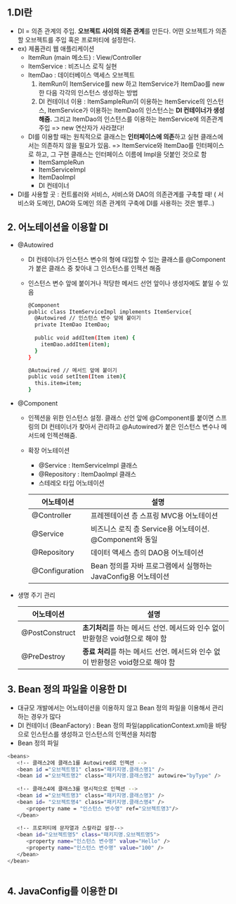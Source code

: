 ## 1.DI란
- DI = 의존 관계의 주입. <b>오브젝트 사이의 의존 관계</b>를 만든다. 어떤 오브젝트가 의존할 오브젝트를 주입 혹은 프로퍼티에 설정한다.
- ex) 제품관리 웹 애플리케이션
   - ItemRun (main 메소드) : View/Controller
   - ItemService : 비즈니스 로직 실현
   - ItemDao : 데이터베이스 액세스 오브젝트
      1. itemRun이 ItemService를 new 하고 ItemService가 ItemDao를 new한 다음 각각의 인스턴스 생성하는 방법
      2. DI 컨테이너 이용 : ItemSampleRun이 이용하는 ItemService의 인스턴스, ItemService가 이용하는 ItemDao의 인스턴스는 <b>DI 컨테이너가 생성해줌.</b> 그리고 ItemDao의 인스턴스를 이용하는 ItemService에 의존관계 주입 => new 연산자가 사라졌다!
   - DI를 이용할 때는 원칙적으로 클래스는 <b>인터페이스에 의존</b>하고 실현 클래스에서는 의존하지 않을 필요가 있음. => ItemService와 ItemDao를 인터페이스로 하고, 그 구현 클래스는 인터페이스 이름에 Impl을 덧붙인 것으로 함
      - ItemSampleRun
      - ItemServiceImpl
      - ItemDaoImpl
      - DI 컨테이너
- DI를 사용할 곳 : 컨트롤러와 서비스, 서비스와 DAO의 의존관계를 구축할 때! ( 서비스와 도메인, DAO와 도메인 의존 관계의 구축에 DI를 사용하는 것은 별루..)
## 2. 어노테이션을 이용할 DI
- @Autowired
   - DI 컨테이너가 인스턴스 변수의 형에 대입할 수 있는 클래스를 @Component가 붙은 클래스 중 찾아내 그 인스턴스를 인젝션 해줌
   - 인스턴스 변수 앞에 붙이거나 적당한 메서드 선언 앞이나 생성자에도 붙일 수 있음
      ```sh  
      @Component
      public class ItemServiceImpl implements ItemService{
        @Autowired // 인스턴스 변수 앞에 붙이기
        private ItemDao ItemDao;
        
        public void addItem(Item item) {
          itemDao.addItem(item);
        }
      }
      ```
      
      ```sh
      @Autowired // 메서드 앞에 붙이기
      public void setItem(Item item){
        this.item=item;
      }
      
      ```
- @Component
   - 인젝션을 위한 인스턴스 설정. 클래스 선언 앞에 @Component를 붙이면 스프링의 DI 컨테이너가 찾아서 관리하고 @Autowired가 붙은 인스턴스 변수나 메서드에 인젝션해줌.
   - 확장 어노테이션
      - @Service : ItemServiceImpl 클래스
      - @Repository : ItemDaoImpl 클래스
      - 스테레오 타입 어노테이션
         
      |어노테이션|설명|
      |------|---|
      |@Controller|프레젠테이션 층 스프링 MVC용 어노테이션|
      |@Service|비즈니스 로직 층 Service용 어노테이션. @Component와 동일|
      |@Repository|데이터 액세스 층의 DAO용 어노테이션|
      |@Configuration|Bean 정의를 자바 프로그램에서 실행하는 JavaConfig용 어노테이션|

- 생명 주기 관리

   |어노테이션|설명|
   |------|---|
   |@PostConstruct|<b>초기처리</b>를 하는 메서드 선언. 메서드와 인수 없이 반환형은 void형으로 해야 함|
   |@PreDestroy|<b>종료 처리</b>를 하는 메서드 선언. 메서드와 인수 없이 반환형은 void형으로 해야 함|

## 3. Bean 정의 파일을 이용한 DI
- 대규모 개발에서는 어노테이션을 이용하지 않고 Bean 정의 파일을 이용해서 관리하는 경우가 많다
- DI 컨테이너 (BeanFactory) : Bean 정의 파일(applicationContext.xml)을 바탕으로 인스턴스를 생성하고 인스턴스의 인젝션을 처리함
- Bean 정의 파일
```sh
<beans>
   <!-- 클래스2에 클래스1를 Autowired로 인젝션 -->
   <bean id ="오브젝트명1" class="패키지명.클래스명1" />
   <bean id ="오브젝트명2" class="패키지명.클래스명2" autowire="byType" />
   
   <!-- 클래스4에 클래스3를 명시적으로 인젝션 -->
   <bean id ="오브젝트명3" class="패키지명.클래스명3" />
   <bean id= "오브젝트명4" class="패키지명.클래스명4" />
      <property name = "인스턴스 변수명" ref="오브젝트명3"/>
   </bean>
   
   <!-- 프로퍼티에 문자열과 스칼라값 설정-->
   <bean id="오브젝트명5" class="패키지명.오브젝트명5">
      <property name="인스턴스 변수명" value="Hello" />
      <property name="인스턴스 변수명" value="100" />
   </bean>
</bean>
   
```


## 4. JavaConfig를 이용한 DI
